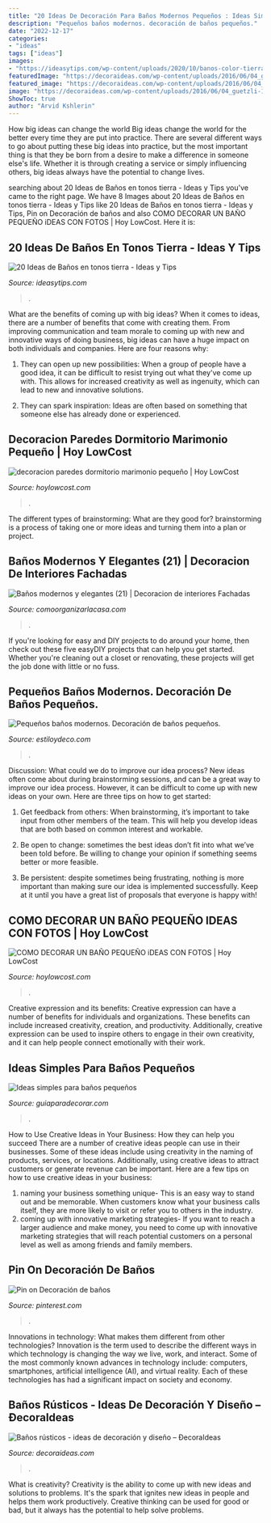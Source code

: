 ```yaml
---
title: "20 Ideas De Decoración Para Baños Modernos Pequeños : Ideas Simples Para Baños Pequeños"
description: "Pequeños baños modernos. decoración de baños pequeños."
date: "2022-12-17"
categories:
- "ideas"
tags: ["ideas"]
images:
- "https://ideasytips.com/wp-content/uploads/2020/10/banos-color-tierra21.jpg"
featuredImage: "https://decoraideas.com/wp-content/uploads/2016/06/04_guetzli-15.jpg"
featured_image: "https://decoraideas.com/wp-content/uploads/2016/06/04_guetzli-15.jpg"
image: "https://decoraideas.com/wp-content/uploads/2016/06/04_guetzli-15.jpg"
ShowToc: true
author: "Arvid Kshlerin"
---
```



How big ideas can change the world
Big ideas change the world for the better every time they are put into practice. There are several different ways to go about putting these big ideas into practice, but the most important thing is that they be born from a desire to make a difference in someone else's life. Whether it is through creating a service or simply influencing others, big ideas always have the potential to change lives.

	

		
searching about 20 Ideas de Baños en tonos tierra - Ideas y Tips you've came to the right page. We have 8 Images about 20 Ideas de Baños en tonos tierra - Ideas y Tips like 20 Ideas de Baños en tonos tierra - Ideas y Tips, Pin on Decoración de baños and also COMO DECORAR UN BAÑO PEQUEÑO iDEAS CON FOTOS | Hoy LowCost. Here it is:
		
    
## 20 Ideas De Baños En Tonos Tierra - Ideas Y Tips

<img loading=lazy src="https://ideasytips.com/wp-content/uploads/2020/10/banos-color-tierra21.jpg" onerror="this.onerror=null;this.src='https://tse3.mm.bing.net/th?id=OIP.PhE1tORrKEwyao-q50fBrgHaLG&amp;pid=15.1';" alt="20 Ideas de Baños en tonos tierra - Ideas y Tips">

_Source: ideasytips.com_

>. 

	

What are the benefits of coming up with big ideas?
When it comes to ideas, there are a number of benefits that come with creating them. From improving communication and team morale to coming up with new and innovative ways of doing business, big ideas can have a huge impact on both individuals and companies. Here are four reasons why: 
1. They can open up new possibilities: When a group of people have a good idea, it can be difficult to resist trying out what they've come up with. This allows for increased creativity as well as ingenuity, which can lead to new and innovative solutions. 

2. They can spark inspiration: Ideas are often based on something that someone else has already done or experienced.

    
## Decoracion Paredes Dormitorio Marimonio Pequeño | Hoy LowCost

<img loading=lazy src="https://hoylowcost.com/wp-content/uploads/2015/10/decoracion-paredes-dormitorio-marimonio-pequeño.jpg" onerror="this.onerror=null;this.src='https://tse1.mm.bing.net/th?id=OIP.7S9UYFETrjju1wGhS2wk1AHaHa&amp;pid=15.1';" alt="decoracion paredes dormitorio marimonio pequeño | Hoy LowCost">

_Source: hoylowcost.com_

>. 

	

The different types of brainstorming: What are they good for?
brainstorming is a process of taking one or more ideas and turning them into a plan or project.

    
## Baños Modernos Y Elegantes (21) | Decoracion De Interiores Fachadas

<img loading=lazy src="https://comoorganizarlacasa.com/wp-content/uploads/2016/05/Baños-modernos-y-elegantes-21.jpg" onerror="this.onerror=null;this.src='https://tse4.mm.bing.net/th?id=OIP.j8KnCtnQzwSRiVejj5bz-AHaJ4&amp;pid=15.1';" alt="Baños modernos y elegantes (21) | Decoracion de interiores Fachadas">

_Source: comoorganizarlacasa.com_

>. 

	

If you're looking for easy and DIY projects to do around your home, then check out these five easyDIY projects that can help you get started. Whether you're cleaning out a closet or renovating, these projects will get the job done with little or no fuss.

    
## Pequeños Baños Modernos. Decoración De Baños Pequeños.

<img loading=lazy src="http://www.estiloydeco.com/wp-content/uploads/2010/06/pequenos-banos-modernos-3.jpg" onerror="this.onerror=null;this.src='https://tse2.mm.bing.net/th?id=OIP.kSIvXgmz0WBbxPxJf9jmMQHaLH&amp;pid=15.1';" alt="Pequeños baños modernos. Decoración de baños pequeños.">

_Source: estiloydeco.com_

>. 

	

Discussion: What could we do to improve our idea process?
New ideas often come about during brainstorming sessions, and can be a great way to improve our idea process. However, it can be difficult to come up with new ideas on your own. Here are three tips on how to get started:
1. Get feedback from others: When brainstorming, it’s important to take input from other members of the team. This will help you develop ideas that are both based on common interest and workable.

2. Be open to change: sometimes the best ideas don’t fit into what we’ve been told before. Be willing to change your opinion if something seems better or more feasible.

3. Be persistent: despite sometimes being frustrating, nothing is more important than making sure our idea is implemented successfully. Keep at it until you have a great list of proposals that everyone is happy with!

    
## COMO DECORAR UN BAÑO PEQUEÑO IDEAS CON FOTOS | Hoy LowCost

<img loading=lazy src="http://hoylowcost.com/wp-content/uploads/2015/05/decorar-baños-pequeños-modernos-blanco.jpg" onerror="this.onerror=null;this.src='https://tse2.mm.bing.net/th?id=OIP.uj34v3hrcioMD24e9jT9bwHaJ4&amp;pid=15.1';" alt="COMO DECORAR UN BAÑO PEQUEÑO iDEAS CON FOTOS | Hoy LowCost">

_Source: hoylowcost.com_

>. 

	

Creative expression and its benefits:
Creative expression can have a number of benefits for individuals and organizations. These benefits can include increased creativity, creation, and productivity. Additionally, creative expression can be used to inspire others to engage in their own creativity, and it can help people connect emotionally with their work.

    
## Ideas Simples Para Baños Pequeños

<img loading=lazy src="https://www.guiaparadecorar.com/wp-content/uploads/2012/09/Ideas-para-cuartos-de-bano-pequenos-01.jpg" onerror="this.onerror=null;this.src='https://tse4.mm.bing.net/th?id=OIP.19hMIHf6Lg-vQdennmRbkgAAAA&amp;pid=15.1';" alt="Ideas simples para baños pequeños">

_Source: guiaparadecorar.com_

>. 

	

How to Use Creative Ideas in Your Business: How they can help you succeed
There are a number of creative ideas people can use in their businesses. Some of these ideas include using creativity in the naming of products, services, or locations. Additionally, using creative ideas to attract customers or generate revenue can be important. Here are a few tips on how to use creative ideas in your business: 
1. naming your business something unique- This is an easy way to stand out and be memorable. When customers know what your business calls itself, they are more likely to visit or refer you to others in the industry. 
2. coming up with innovative marketing strategies- If you want to reach a larger audience and make money, you need to come up with innovative marketing strategies that will reach potential customers on a personal level as well as among friends and family members. 

    
## Pin On Decoración De Baños

<img loading=lazy src="https://i.pinimg.com/736x/3d/0a/f6/3d0af668fa829b9d56a3d79d1813a327.jpg" onerror="this.onerror=null;this.src='https://tse3.mm.bing.net/th?id=OIP.DAHFKIIz6V1LwsOdgAp_nwHaJ4&amp;pid=15.1';" alt="Pin on Decoración de baños">

_Source: pinterest.com_

>. 

	

Innovations in technology: What makes them different from other technologies?
Innovation is the term used to describe the different ways in which technology is changing the way we live, work, and interact. Some of the most commonly known advances in technology include: computers, smartphones, artificial intelligence (AI), and virtual reality. Each of these technologies has had a significant impact on society and economy.

    
## Baños Rústicos - Ideas De Decoración Y Diseño – ÐecoraIdeas

<img loading=lazy src="https://decoraideas.com/wp-content/uploads/2016/06/04_guetzli-15.jpg" onerror="this.onerror=null;this.src='https://tse3.mm.bing.net/th?id=OIP.WX8aEhRx7qhR_crD6E-ILQHaLF&amp;pid=15.1';" alt="Baños rústicos - ideas de decoración y diseño – ÐecoraIdeas">

_Source: decoraideas.com_

>. 

	

What is creativity?
Creativity is the ability to come up with new ideas and solutions to problems. It's the spark that ignites new ideas in people and helps them work productively. Creative thinking can be used for good or bad, but it always has the potential to help solve problems.

